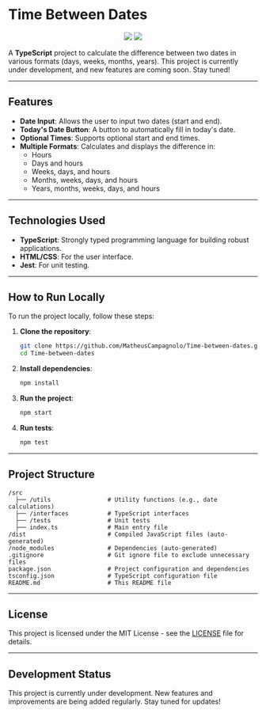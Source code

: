 # Time Between Dates

<p align="center">
  <img src="https://img.shields.io/badge/TypeScript-3178C6?style=for-the-badge&logo=typescript&logoColor=white">
  <img src="https://img.shields.io/badge/Development-In%20Progress-yellow?style=for-the-badge">
</p>

A **TypeScript** project to calculate the difference between two dates in various formats (days, weeks, months, years). This project is currently under development, and new features are coming soon. Stay tuned!

---

## Features

- **Date Input**: Allows the user to input two dates (start and end).
- **Today's Date Button**: A button to automatically fill in today's date.
- **Optional Times**: Supports optional start and end times.
- **Multiple Formats**: Calculates and displays the difference in:
  - Hours
  - Days and hours
  - Weeks, days, and hours
  - Months, weeks, days, and hours
  - Years, months, weeks, days, and hours

---

## Technologies Used

- **TypeScript**: Strongly typed programming language for building robust applications.
- **HTML/CSS**: For the user interface.
- **Jest**: For unit testing.

---

## How to Run Locally

To run the project locally, follow these steps:

1. **Clone the repository**:
   ```bash
   git clone https://github.com/MatheusCampagnolo/Time-between-dates.git
   cd Time-between-dates
   ```

2. **Install dependencies**:
   ```bash
   npm install
   ```

3. **Run the project**:
   ```bash
   npm start
   ```

4. **Run tests**:
   ```bash
   npm test
   ```

---

## Project Structure

```
/src
  ├── /utils                # Utility functions (e.g., date calculations)
  ├── /interfaces           # TypeScript interfaces
  ├── /tests                # Unit tests
  ├── index.ts              # Main entry file
/dist                       # Compiled JavaScript files (auto-generated)
/node_modules               # Dependencies (auto-generated)
.gitignore                  # Git ignore file to exclude unnecessary files
package.json                # Project configuration and dependencies
tsconfig.json               # TypeScript configuration file
README.md                   # This README file
```

---

## License

This project is licensed under the MIT License - see the [LICENSE](LICENSE) file for details.

---

## Development Status

This project is currently under development. New features and improvements are being added regularly. Stay tuned for updates!
